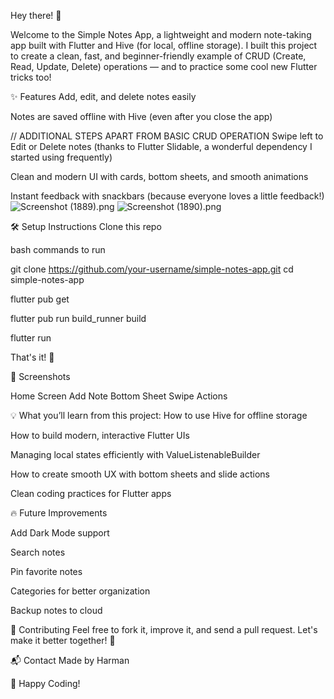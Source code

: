 Hey there! 👋

Welcome to the Simple Notes App, a lightweight and modern note-taking app built with Flutter and Hive (for local, offline storage).
I built this project to create a clean, fast, and beginner-friendly example of CRUD (Create, Read, Update, Delete) operations — and to practice some cool new Flutter tricks too!

✨ Features
Add, edit, and delete notes easily

Notes are saved offline with Hive (even after you close the app)

// ADDITIONAL STEPS APART FROM BASIC CRUD OPERATION
Swipe left to Edit or Delete notes (thanks to Flutter Slidable, a wonderful dependency I started using frequently)

Clean and modern UI with cards, bottom sheets, and smooth animations

Instant feedback with snackbars (because everyone loves a little feedback!)
![Screenshot (1889).png](..%2F..%2FPictures%2FScreenshots%2FScreenshot%20%281889%29.png)
![Screenshot (1890).png](..%2F..%2FPictures%2FScreenshots%2FScreenshot%20%281890%29.png)


🛠 Setup Instructions
Clone this repo

bash commands to run


git clone https://github.com/your-username/simple-notes-app.git
cd simple-notes-app


flutter pub get


flutter pub run build_runner build


flutter run



That's it! 🎉

📸 Screenshots

Home Screen	Add Note Bottom Sheet	                   Swipe Actions


💡 What you’ll learn from this project:
How to use Hive for offline storage

How to build modern, interactive Flutter UIs

Managing local states efficiently with ValueListenableBuilder

How to create smooth UX with bottom sheets and slide actions

Clean coding practices for Flutter apps

🔥 Future Improvements

Add Dark Mode support

Search notes

Pin favorite notes

Categories for better organization

Backup notes to cloud

🙌 Contributing
Feel free to fork it, improve it, and send a pull request.
Let's make it better together! 🚀

📬 Contact
Made by Harman

🚀 Happy Coding!